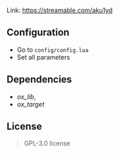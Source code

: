 <img src="https://cdn.discordapp.com/attachments/977673745340694578/1239249679179321404/PRE.png?ex=66423cb3&is=6640eb33&hm=0188087ccb5f5e003eb78c2813c44efd5717095acc48b0e647ad4d9aacfa9057&" alt="">

Link: https://streamable.com/aku1yd

## Configuration

- Go to ```config/config.lua```
- Set all parameters

## Dependencies
- _ox_lib_,
- _ox_target_

## License
>GPL-3.0 license
